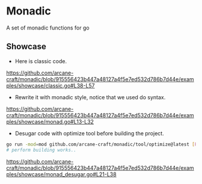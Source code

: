 # Monadic

A set of monadic functions for go  

## Showcase

- Here is classic code.

https://github.com/arcane-craft/monadic/blob/915556423b447a48127a4f5e7ed532d786b7d44e/examples/showcase/classic.go#L38-L57

- Rewrite it with monadic style, notice that we used do syntax.

https://github.com/arcane-craft/monadic/blob/915556423b447a48127a4f5e7ed532d786b7d44e/examples/showcase/monad.go#L13-L32

- Desugar code with optimize tool before building the project.

```sh
go run -mod=mod github.com/arcane-craft/monadic/tool/optimize@latest [PROJECT_ROOT_DIR]
# perform building works..
```

https://github.com/arcane-craft/monadic/blob/915556423b447a48127a4f5e7ed532d786b7d44e/examples/showcase/monad_desugar.go#L21-L38
